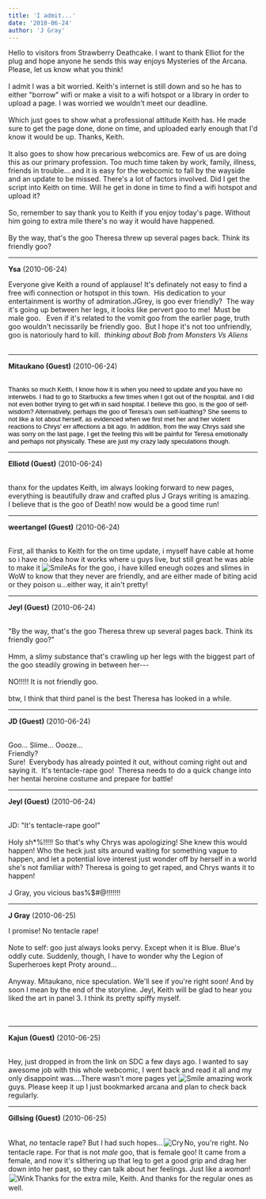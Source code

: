 ```yaml
---
title: 'I admit...'
date: '2010-06-24'
author: 'J Gray'
---
```


Hello to visitors from Strawberry Deathcake. I want to thank Elliot for the plug and hope anyone he sends this way enjoys Mysteries of the Arcana. Please, let us know what you think!<br><br>I admit I was a bit worried. Keith's internet is still down and so he has to either "borrow" wifi or make a visit to a wifi hotspot or a library in order to upload a page. I was worried we wouldn't meet our deadline.<br><br>Which just goes to show what a professional attitude Keith has. He made sure to get the page done, done on time, and uploaded early enough that I'd know it would be up. Thanks, Keith.<br><br>It also goes to show how precarious webcomics are. Few of us are doing this as our primary profession. Too much time taken by work, family, illness, friends in trouble... and it is easy for the webcomic to fall by the wayside and an update to be missed. There's a lot of factors involved. Did I get the script into Keith on time. Will he get in done in time to find a wifi hotspot and upload it? <br><br>So, remember to say thank you to Keith if you enjoy today's page. Without him going to extra mile there's no way it would have happened.<br><br>By the way, that's the goo Theresa threw up several pages back. Think its friendly goo?<br>

---
**Ysa** (2010-06-24)

Everyone give Keith a round of applause! It's definately not easy to find a free wifi connection or hotspot in this town.&nbsp; His dedication to your entertainment is worthy of admiration.JGrey, is goo ever friendly?&nbsp; The way it's going up between her legs, it looks like pervert goo to me!&nbsp; Must be male goo.&nbsp;&nbsp; Even if it's related to the vomit goo from the earlier page, truth goo wouldn't necissarily be friendly goo.&nbsp; But I hope it's not too unfriendly, goo is natoriouly hard to kill.&nbsp; *thinking about Bob from Monsters Vs Aliens*<br><br>

---
**Mitaukano (Guest)** (2010-06-24)

<br><span style="font-family: Arial, sans-serif; color: black; "><span class="Apple-style-span" style="font-size: small;">Thanks so much Keith, I know how it is when you need to update and you have no interwebs. I had to go to Starbucks a few times when I got out of the hospital, and I did not even bother trying to get wifi in said hospital.&nbsp;</span></span><span style="font-family: Arial, sans-serif; color: black; "><span class="Apple-style-span" style="font-size: small;">I believe this goo, is the goo of self-wisdom? Alternatively, perhaps the goo of Teresa's own self-loathing? She seems to not like a lot about herself, as evidenced when we first met her and her violent reactions to Chrys' err affections a bit ago. In addition, from the way Chrys said she was sorry on the last page, I get the feeling this will be painful for Teresa emotionally and perhaps not physically. These are just my crazy lady speculations though.</span></span>

---
**Elliotd (Guest)** (2010-06-24)

<br> thanx for the updates Keith, im always looking forward to new pages, everything is beautifully draw and crafted plus J Grays writing is amazing.<br>I believe that is the goo of Death! now would be a good time run!<br>

---
**weertangel (Guest)** (2010-06-24)

<br>First, all thanks to Keith for the on time update, i myself have cable at home so i have no idea how it works where u guys live, but still great he was able to make it <img src="//smilies/smile.gif" alt="Smile" border="0">As for the goo, i have killed eneugh oozes and slimes in WoW&nbsp;to know that they never are friendly, and are either made of biting acid or they poison u...either way, it ain't pretty!

---
**Jeyl (Guest)** (2010-06-24)

<br> "By the way, that's the goo Theresa threw up several pages back. Think its friendly goo?"
<br>
<br>Hmm, a slimy substance that's crawling up her legs with the biggest part of the goo steadily growing in between her---
<br>
<br>NO!!!!! It is not friendly goo.
<br>
<br>btw, I think that third panel is the best Theresa has looked in a while.

---
**JD (Guest)** (2010-06-24)

<br> Goo... Slime... Oooze...<br>Friendly?<br>Sure!&nbsp; Everybody has already pointed it out, without coming right out and saying it.&nbsp; It's tentacle-rape goo!&nbsp; Theresa needs to do a quick change into her hentai heroine costume and prepare for battle!<br>

---
**Jeyl (Guest)** (2010-06-24)

<br> JD: "It's tentacle-rape goo!"
<br>
<br>Holy sh*%!!!!! So that's why Chrys was apologizing! She knew this would happen! Who the heck just sits around waiting for something vague to happen, and let a potential love interest just wonder off by herself in a world she's not familiar with? Theresa is going to get raped, and Chrys wants it to happen!
<br>
<br>J Gray, you vicious bas%$#@!!!!!!!

---
**J Gray** (2010-06-25)

I promise! No tentacle rape!<br><br>Note to self: goo just always looks pervy. Except when it is Blue. Blue's oddly cute. Suddenly, though, I have to wonder why the Legion of Superheroes kept Proty around...<br><br>Anyway. Mitaukano, nice speculation. We'll see if you're right soon! And by soon I mean by the end of the storyline. Jeyl, Keith will be glad to hear you liked the art in panel 3. I think its pretty spiffy myself.<br><br><br>

---
**Kajun (Guest)** (2010-06-25)

<br>Hey, just dropped in from the link on SDC a few days ago. I wanted to say awesome job with this whole webcomic, I went back and read it all and my only disappoint was....There wasn't more pages yet <img src="//smilies/smile.gif" alt="Smile" border="0"> amazing work guys. Please keep it up I just bookmarked arcana and plan to check back regularly.

---
**Gillsing (Guest)** (2010-06-25)

<br>What, <em>no</em> tentacle rape? But I had such hopes...<img src=" //smilies/sad5.gif " border="0" alt=" Cry " hspace="2" vspace="2">No, you're right. No tentacle rape. For that is not <em>male</em> goo, that is female goo! It came from a female, and now it's slithering up that leg to get a good grip and drag her down into her past, so they can talk about her feelings. Just like a <em>woman</em>!<img src=" //smilies/wink1.gif " border="0" alt=" Wink " hspace="2" vspace="2">Thanks for the extra mile, Keith. And thanks for the regular ones as well.

